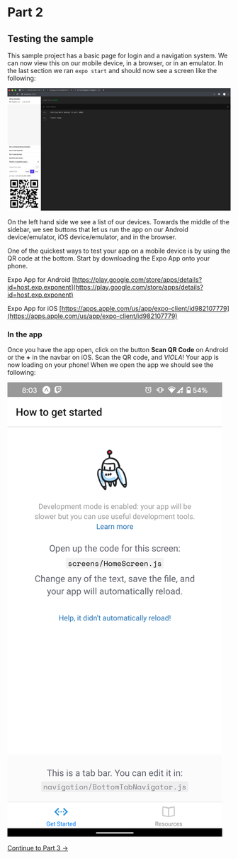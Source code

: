 # Part 2
## Testing the sample

This sample project has a basic page for login and a navigation system. We can now view this on our mobile device, in a browser, or in an emulator. In the last section we ran `expo start` and should now see a screen like the following:

![Expo Dashboard](/assets/expo_dashboard.jpg)

On the left hand side we see a list of our devices. Towards the middle of the sidebar, we see buttons that let us run the app on our Android device/emulator, iOS device/emulator, and in the browser.

One of the quickest ways to test your app on a mobile device is by using the QR code at the bottom. Start by downloading the Expo App onto your phone.

Expo App for Android
[https://play.google.com/store/apps/details?id=host.exp.exponent](https://play.google.com/store/apps/details?id=host.exp.exponent)

Expo App for iOS
[https://apps.apple.com/us/app/expo-client/id982107779](https://apps.apple.com/us/app/expo-client/id982107779)

### In the app
Once you have the app open, click on the button **Scan QR Code** on Android or the **+** in the navbar on iOS. Scan the QR code, and *VIOLA*! Your app is now loading on your phone! When we open the app we should see the following:

![Expo App Homepage](/assets/expo_app_home.png)

[Continue to Part 3 ->](part3.html)